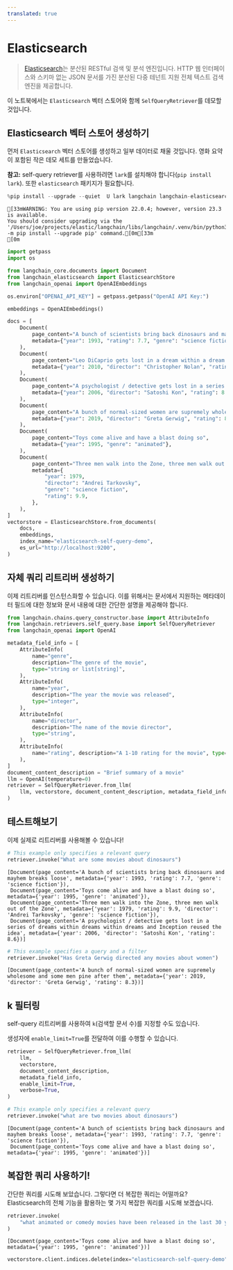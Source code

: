 ```yaml
---
translated: true
---
```


# Elasticsearch

> [Elasticsearch](https://www.elastic.co/elasticsearch/)는 분산된 RESTful 검색 및 분석 엔진입니다.
> HTTP 웹 인터페이스와 스키마 없는 JSON 문서를 가진 분산된 다중 테넌트 지원 전체 텍스트 검색 엔진을 제공합니다.

이 노트북에서는 `Elasticsearch` 벡터 스토어와 함께 `SelfQueryRetriever`를 데모할 것입니다.

## Elasticsearch 벡터 스토어 생성하기

먼저 `Elasticsearch` 벡터 스토어를 생성하고 일부 데이터로 채울 것입니다. 영화 요약이 포함된 작은 데모 세트를 만들었습니다.

**참고:** self-query retriever를 사용하려면 `lark`를 설치해야 합니다(`pip install lark`). 또한 `elasticsearch` 패키지가 필요합니다.

```python
%pip install --upgrade --quiet  U lark langchain langchain-elasticsearch
```

```output
[33mWARNING: You are using pip version 22.0.4; however, version 23.3 is available.
You should consider upgrading via the '/Users/joe/projects/elastic/langchain/libs/langchain/.venv/bin/python3 -m pip install --upgrade pip' command.[0m[33m
[0m
```

```python
import getpass
import os

from langchain_core.documents import Document
from langchain_elasticsearch import ElasticsearchStore
from langchain_openai import OpenAIEmbeddings

os.environ["OPENAI_API_KEY"] = getpass.getpass("OpenAI API Key:")

embeddings = OpenAIEmbeddings()
```

```python
docs = [
    Document(
        page_content="A bunch of scientists bring back dinosaurs and mayhem breaks loose",
        metadata={"year": 1993, "rating": 7.7, "genre": "science fiction"},
    ),
    Document(
        page_content="Leo DiCaprio gets lost in a dream within a dream within a dream within a ...",
        metadata={"year": 2010, "director": "Christopher Nolan", "rating": 8.2},
    ),
    Document(
        page_content="A psychologist / detective gets lost in a series of dreams within dreams within dreams and Inception reused the idea",
        metadata={"year": 2006, "director": "Satoshi Kon", "rating": 8.6},
    ),
    Document(
        page_content="A bunch of normal-sized women are supremely wholesome and some men pine after them",
        metadata={"year": 2019, "director": "Greta Gerwig", "rating": 8.3},
    ),
    Document(
        page_content="Toys come alive and have a blast doing so",
        metadata={"year": 1995, "genre": "animated"},
    ),
    Document(
        page_content="Three men walk into the Zone, three men walk out of the Zone",
        metadata={
            "year": 1979,
            "director": "Andrei Tarkovsky",
            "genre": "science fiction",
            "rating": 9.9,
        },
    ),
]
vectorstore = ElasticsearchStore.from_documents(
    docs,
    embeddings,
    index_name="elasticsearch-self-query-demo",
    es_url="http://localhost:9200",
)
```

## 자체 쿼리 리트리버 생성하기

이제 리트리버를 인스턴스화할 수 있습니다. 이를 위해서는 문서에서 지원하는 메타데이터 필드에 대한 정보와 문서 내용에 대한 간단한 설명을 제공해야 합니다.

```python
from langchain.chains.query_constructor.base import AttributeInfo
from langchain.retrievers.self_query.base import SelfQueryRetriever
from langchain_openai import OpenAI

metadata_field_info = [
    AttributeInfo(
        name="genre",
        description="The genre of the movie",
        type="string or list[string]",
    ),
    AttributeInfo(
        name="year",
        description="The year the movie was released",
        type="integer",
    ),
    AttributeInfo(
        name="director",
        description="The name of the movie director",
        type="string",
    ),
    AttributeInfo(
        name="rating", description="A 1-10 rating for the movie", type="float"
    ),
]
document_content_description = "Brief summary of a movie"
llm = OpenAI(temperature=0)
retriever = SelfQueryRetriever.from_llm(
    llm, vectorstore, document_content_description, metadata_field_info, verbose=True
)
```

## 테스트해보기

이제 실제로 리트리버를 사용해볼 수 있습니다!

```python
# This example only specifies a relevant query
retriever.invoke("What are some movies about dinosaurs")
```

```output
[Document(page_content='A bunch of scientists bring back dinosaurs and mayhem breaks loose', metadata={'year': 1993, 'rating': 7.7, 'genre': 'science fiction'}),
 Document(page_content='Toys come alive and have a blast doing so', metadata={'year': 1995, 'genre': 'animated'}),
 Document(page_content='Three men walk into the Zone, three men walk out of the Zone', metadata={'year': 1979, 'rating': 9.9, 'director': 'Andrei Tarkovsky', 'genre': 'science fiction'}),
 Document(page_content='A psychologist / detective gets lost in a series of dreams within dreams within dreams and Inception reused the idea', metadata={'year': 2006, 'director': 'Satoshi Kon', 'rating': 8.6})]
```

```python
# This example specifies a query and a filter
retriever.invoke("Has Greta Gerwig directed any movies about women")
```

```output
[Document(page_content='A bunch of normal-sized women are supremely wholesome and some men pine after them', metadata={'year': 2019, 'director': 'Greta Gerwig', 'rating': 8.3})]
```

## k 필터링

self-query 리트리버를 사용하여 `k`(검색할 문서 수)를 지정할 수도 있습니다.

생성자에 `enable_limit=True`를 전달하여 이를 수행할 수 있습니다.

```python
retriever = SelfQueryRetriever.from_llm(
    llm,
    vectorstore,
    document_content_description,
    metadata_field_info,
    enable_limit=True,
    verbose=True,
)
```

```python
# This example only specifies a relevant query
retriever.invoke("what are two movies about dinosaurs")
```

```output
[Document(page_content='A bunch of scientists bring back dinosaurs and mayhem breaks loose', metadata={'year': 1993, 'rating': 7.7, 'genre': 'science fiction'}),
 Document(page_content='Toys come alive and have a blast doing so', metadata={'year': 1995, 'genre': 'animated'})]
```

## 복잡한 쿼리 사용하기!

간단한 쿼리를 시도해 보았습니다. 그렇다면 더 복잡한 쿼리는 어떨까요? Elasticsearch의 전체 기능을 활용하는 몇 가지 복잡한 쿼리를 시도해 보겠습니다.

```python
retriever.invoke(
    "what animated or comedy movies have been released in the last 30 years about animated toys?"
)
```

```output
[Document(page_content='Toys come alive and have a blast doing so', metadata={'year': 1995, 'genre': 'animated'})]
```

```python
vectorstore.client.indices.delete(index="elasticsearch-self-query-demo")
```
